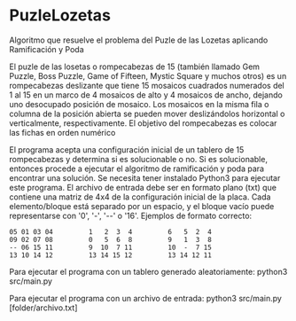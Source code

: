 # PuzleLozetas
Algoritmo que resuelve el problema del Puzle de las Lozetas aplicando Ramificación y Poda

El puzle de las losetas o rompecabezas de 15 (también llamado Gem Puzzle, Boss Puzzle, Game of Fifteen, Mystic Square y muchos otros) es un rompecabezas deslizante que tiene 15 mosaicos cuadrados numerados del 1 al 15 en un marco de 4 mosaicos de alto y 4 mosaicos de ancho, dejando uno desocupado posición de mosaico. Los mosaicos en la misma fila o columna de la posición abierta se pueden mover deslizándolos horizontal o verticalmente, respectivamente. El objetivo del rompecabezas es colocar las fichas en orden numérico

El programa acepta una configuración inicial de un tablero de 15 rompecabezas y determina si es solucionable o no. Si es solucionable, entonces procede a ejecutar el algoritmo de ramificación y poda para encontrar una solución. 
Se necesita tener instalado Python3 para ejecutar este programa.
El archivo de entrada debe ser en formato plano (txt) que contiene una matriz de 4x4 de la configuración inicial de la placa. Cada elemento/bloque está separado por un espacio, y el bloque vacío puede representarse con '0', '-', '--' o '16'.
Ejemplos de formato correcto:
```
05 01 03 04 		1   2  3  4 		6   5  2  4
09 02 07 08 		0   5  6  8 		9   1  3  8
-- 06 15 11 		9  10  7 11 		10  -  7 15
13 10 14 12 		13 14 15 12 		13 14 12 11
```
Para ejecutar el programa con un tablero generado aleatoriamente:
python3 src/main.py

Para ejecutar el programa con un archivo de entrada:
python3 src/main.py [folder/archivo.txt]
